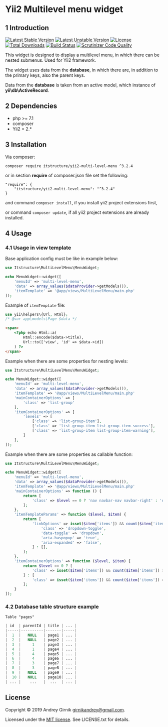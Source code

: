 Yii2 Multilevel menu widget
==============

1 Introduction
----------------------------

[![Latest Stable Version](https://poser.pugx.org/itstructure/yii2-multi-level-menu/v/stable)](https://packagist.org/packages/itstructure/yii2-multi-level-menu)
[![Latest Unstable Version](https://poser.pugx.org/itstructure/yii2-multi-level-menu/v/unstable)](https://packagist.org/packages/itstructure/yii2-multi-level-menu)
[![License](https://poser.pugx.org/itstructure/yii2-multi-level-menu/license)](https://packagist.org/packages/itstructure/yii2-multi-level-menu)
[![Total Downloads](https://poser.pugx.org/itstructure/yii2-multi-level-menu/downloads)](https://packagist.org/packages/itstructure/yii2-multi-level-menu)
[![Build Status](https://scrutinizer-ci.com/g/itstructure/yii2-multi-level-menu/badges/build.png?b=master)](https://scrutinizer-ci.com/g/itstructure/yii2-multi-level-menu/build-status/master)
[![Scrutinizer Code Quality](https://scrutinizer-ci.com/g/itstructure/yii2-multi-level-menu/badges/quality-score.png?b=master)](https://scrutinizer-ci.com/g/itstructure/yii2-multi-level-menu/?branch=master)

This widget is designed to display a multilevel menu, in which there can be nested submenus. Used for Yii2 framework.

The widget uses data from the **database**, in which there are, in addition to the primary keys, also the parent keys.

Data from the **database** is taken from an active model, which instance of **yii\db\ActiveRecord**.

2 Dependencies
----------------------------

- php >= 7.1
- composer
- Yii2 = 2.*

3 Installation
----------------------------

Via composer:

```composer require itstructure/yii2-multi-level-menu ^3.2.4```

or in section **require** of composer.json file set the following:
```
"require": {
    "itstructure/yii2-multi-level-menu": "^3.2.4"
}
```
and command ```composer install```, if you install yii2 project extensions first,

or command ```composer update```, if all yii2 project extensions are already installed.

## 4 Usage

### 4.1 Usage in view template

Base application config must be like in example below:

```php
use Itstructure\MultiLevelMenu\MenuWidget;
```
```php
echo MenuWidget::widget([
    'menuId' => 'multi-level-menu',
    'data' => array_values($dataProvider->getModels()),
    'itemTemplate' => '@app/views/MultiLevelMenu/main.php'
]);
```

Example of ```itemTemplate``` file:

```php
use yii\helpers\{Url, Html};
/* @var app\models\Page $data */
```
```html
<span>
    <?php echo Html::a(
        Html::encode($data->title),
        Url::to(['view', 'id' => $data->id])
    ) ?>
</span>
```

Example when there are some properties for nesting levels:

```php
use Itstructure\MultiLevelMenu\MenuWidget;
```
```php
echo MenuWidget::widget([
    'menuId' => 'multi-level-menu',
    'data' => array_values($dataProvider->getModels()),
    'itemTemplate' => '@app/views/MultiLevelMenu/main.php'
    'mainContainerOptions' => [
        'class' => 'list-group'
    ],
    'itemContainerOptions' => [
        'levels' => [
            ['class' => 'list-group-item'],
            ['class' => 'list-group-item list-group-item-success'],
            ['class' => 'list-group-item list-group-item-warning'],
        ]
    ],
]);
```

Example when there are some properties as callable function:

```php
use Itstructure\MultiLevelMenu\MenuWidget;
```
```php
echo MenuWidget::widget([
    'menuId' => 'multi-level-menu',
    'data' => array_values($dataProvider->getModels()),
    'itemTemplate' => '@app/views/MultiLevelMenu/main.php'
    'mainContainerOptions' => function () {
        return [
            'class' => $level == 0 ? 'nav navbar-nav navbar-right' : 'dropdown-menu'
        ];
    },
    'itemTemplateParams' => function ($level, $item) {
        return [
            'linkOptions' => isset($item['items']) && count($item['items']) > 0 ? [
                'class' => 'dropdown-toggle',
                'data-toggle' => 'dropdown',
                'aria-haspopup' => 'true',
                'aria-expanded' => 'false',
            ] : [],
        ];
    },
    'itemContainerOptions' => function ($level, $item) {
        return $level == 0 ? [
            'class' => isset($item['items']) && count($item['items']) > 0 ? 'nav-item dropdown' : 'nav-item'
        ] : [
            'class' => isset($item['items']) && count($item['items']) > 0 ? 'dropdown-item dropdown' : 'dropdown-item'
        ];
    }
]);
```


### 4.2 Database table structure example

```Table "pages"```

```php
| id  | parentId | title | ... |
|-----|----------|-------|-----|
|  1  |   NULL   | page1 | ... |
|  2  |   NULL   | page2 | ... |
|  3  |     1    | page3 | ... |
|  4  |     1    | page4 | ... |
|  5  |     4    | page5 | ... |
|  6  |     4    | page6 | ... |
|  7  |     3    | page7 | ... |
|  8  |     3    | page8 | ... |
|  9  |   NULL   | page9 | ... |
|  10 |   NULL   | page10| ... |
| ... |    ...   |  ...  | ... |
```

License
----------------------------

Copyright © 2019 Andrey Girnik girnikandrey@gmail.com.

Licensed under the [MIT license](http://opensource.org/licenses/MIT). See LICENSE.txt for details.
